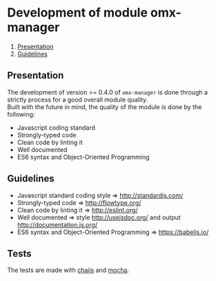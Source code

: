 # Development of module omx-manager
  1. [Presentation](#presentation)
  2. [Guidelines](#guidelines)

<a name="presentation"></a>
## Presentation
The development of version >= 0.4.0 of `omx-manager` is done through a strictly
process for a good overall module quality. <br />
Built with the future in mind, the quality of the module is done by the following:
  * Javascript coding standard
  * Strongly-typed code
  * Clean code by linting it
  * Well documented
  * ES6 syntax and Object-Oriented Programming

<a name="guidelines"></a>
## Guidelines
  * Javascript standard coding style => http://standardjs.com/
  * Strongly-typed code => http://flowtype.org/
  * Clean code by linting it => http://eslint.org/
  * Well documented => style http://usejsdoc.org/ and output http://documentation.js.org/
  * ES6 syntax and Object-Oriented Programming => https://babeljs.io/

<a name="tests"></a>
## Tests
The tests are made with [chaijs](http://chaijs.com/) and [mocha](http://mochajs.org/).
